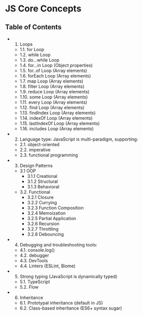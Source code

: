 # JS Core Concepts

## Table of Contents

- 1. Loops

  - 1.1. for Loop
  - 1.2. while Loop
  - 1.3. do...while Loop
  - 1.4. for...in Loop (Object properties)
  - 1.5. for..of Loop (Array elements)
  - 1.6. forEach Loop (Array elements)
  - 1.7. map Loop (Array elements)
  - 1.8. filter Loop (Array elements)
  - 1.9. reduce Loop (Array elements)
  - 1.10. some Loop (Array elements)
  - 1.11. every Loop (Array elements)
  - 1.12. find Loop (Array elements)
  - 1.13. findIndex Loop (Array elements)
  - 1.14. indexOf Loop (Array elements)
  - 1.15. lastIndexOf Loop (Array elements)
  - 1.16. includes Loop (Array elements)

- 2. Language type: JavaScript is multi-paradigm, supporting:

  - 2.1. object-oriented
  - 2.2. imperative
  - 2.3. functional programming

- 3. Design Patterns

  - 3.1 OOP
    - 3.1.1 Creational
    - 3.1.2 Structural
    - 3.1.3 Behavioral
  - 3.2. Functional
    - 3.2.1 Closure
    - 3.2.2 Currying
    - 3.2.3 Function Composition
    - 3.2.4 Memoization
    - 3.2.5 Partial Application
    - 3.2.6 Recursion
    - 3.2.7 Throttling
    - 3.2.8 Debouncing

- 4. Debugging and troubleshooting tools:

  - 4.1. console.log()
  - 4.2. debugger
  - 4.3. DevTools
  - 4.4. Linters (ESLint, Biome)

- 5. Strong typing (JavaScript is dynamically typed)

  - 5.1. TypeScript
  - 5.2. Flow

- 6. Inheritance

  - 6.1. Prototypal inheritance (default in JS)
  - 6.2. Class-based inheritance (ES6+ syntax sugar)

